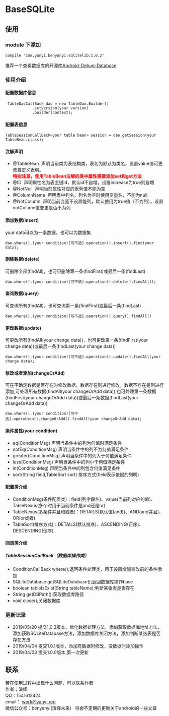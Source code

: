 # BaseSQLite

## 使用

### module 下添加

    compile 'com.yanyi.benyanyi:sqlitelib:1.0.2'


推荐一个查看数据库的开源库[Android-Debug-Database](https://github.com/amitshekhariitbhu/Android-Debug-Database)<br/>
### 使用介绍
#### 配置数据库信息

     TableDaoCallBack dao = new TableDao.Builder()
                .setVersion(your version)
                .builder(context);

#### 配置表信息

    TableSessionCallBack<your table bean> session = dao.getSession(your TableBean.class);
                
#### 注解声明
* @TableBean &nbsp;声明当前类为表结构类，表名为默认为类名，设置value值可更改自定义表明。<br/><font color=#ff0000>**特别注意，使用TableBean注解的类中属性需要添加set和get方法**</font>
* @ID &nbsp;声明属性名为表主键id，默认id不自增，设置increase为true则自增
* @NotNull &nbsp;声明当前属性对应的表列值不能为空
* @ColumnName &nbsp;声明表中列名，列名为空时使用变量名，不能为null
* @NotColumn &nbsp;声明当前变量不设置能列，默认使用为true值（不为列），设置notColumn值变更是否不为列

#### 添加数据(insert)
your data可以为一条数据，也可以为数据集
    
    dao.where().(your condition)[可不选].operation().insert().find(your data);
    
    
#### 删除数据(delete)
可删除全部(findAll)，也可只删除第一条(findFirst)或最后一条(findLast)
   
    dao.where().(your condition)[可不选].operation().delete().findAll();
   
#### 查询数据(query)
可查询所有(findAll)，也可查询第一条(findFirst)或最后一条(findLast)

    dao.where().(your condition)[可不选].operation().query().findAll()
    
#### 更改数据(update)
可更改所有(findAll(your change data))，也可更改第一条(findFirst(your change data))或最后一条(findLast(your change data))
    
    dao.where().(your condition)[可不选].operation().update().findAll(your change data);
    
#### 修改或者添加(changeOrAdd)
可在不确定数据是否存在时修改数据，数据存在则进行修改，数据不存在是则进行添加,可处理所有数据(findAll(your changeOrAdd data)),也可处理第一条数据(findFirst(your changeOrAdd data))或最后一条数据(findLast(your changeOrAdd data))

    dao.where().(your condition)[可不选].operation().changeOrAdd().findAll(your changeOrAdd data);
    
#### 条件属性(your condition)
* eq(ConditionMsg) 声明当条件中的列为何值时满足条件
* notEq(ConditionMsg) 声明当条件中的列不为何值满足条件
* greater(ConditionMsg) 声明当条件中的列大于何值满足条件
* less(ConditionMsg) 声明当条件中的列小于何值满足条件
* in(ConditionMsg) 声明当条件中的列包含何值满足条件
* sort(String field,TableSort sort) 排序方式(field表示依据的列明)

#### 配置类介绍
* ConditionMsg(条件配置类)：field(列字段名)、value(当前列对应的值)、TableNexus(多个时用于当前条件是and还是or)
* TableNexus(多条件并且和或者)：DETAILS(默认值(and))、AND(and并且)、OR(or或者)
* TableSort(排序方式)：DETAILS(默认排序)、ASCENDING(正序)、DESCENDING(倒序)

#### 回调类介绍
##### TableSessionCallBack（数据库操作类）
* ConditionCallBack<T> where();返回条件处理类，用于设置增删查改前的条件添加
* SQLiteDatabase getSQLiteDatabase();返回数据库操作base
* boolean tableIsExist(String tableName);判断某张表是否存在
* String getDBPath();获取数据库路径
* void close();关闭数据库

### 更新记录
* 2019/05/20 提交1.0.2版本，优化数据处理方法，添加获取数据库地址方法，添加获取SQLiteDatabase方法，添加数据库关闭方法，添加判断某张表是否存在方法
* 2019/04/04 提交1.0.1版本，添加有数据时修改，没数据时添加操作
* 2019/04/03 提交1.0.0版本,第一次更新

<!--#### 下一版本预计添加内容-->
<!--* 自定义数据库路径-->

## 联系
若在使用过程中出现什么问题，可以联系作者<br/>
作者：演绎<br/>
QQ：1541612424<br/>
email： work@yanyi.red<br/>
微信公众号：benyanyi(演绎未来)&nbsp;&nbsp;&nbsp;将会不定期的更新关于android的一些文章
    

        